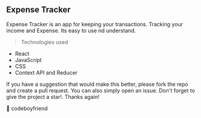 ## Expense Tracker

Expense Tracker is an app for keeping your transactions. Tracking your income and Expense. Its easy to use nd understand.

> Technologies used
- React
- JavaScript
- CSS
- Context API and Reducer

If you have a suggestion that would make this better, please fork the repo and create a pull request. You can also simply open an issue. Don't forget to give the project a star!. Thanks again!

🤍 codeboyfriend